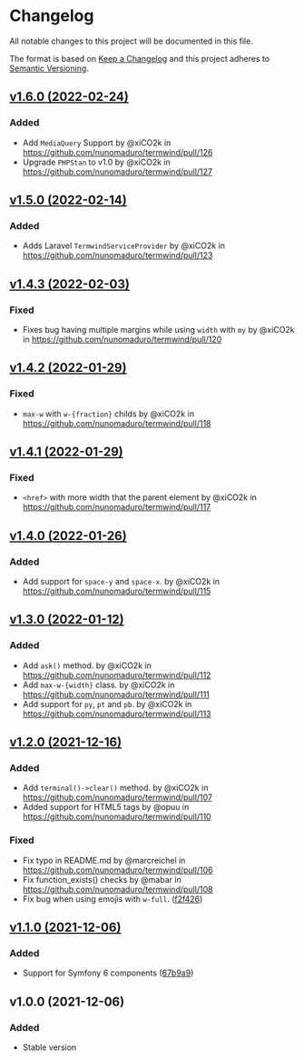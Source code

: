 # Changelog
All notable changes to this project will be documented in this file.

The format is based on [Keep a Changelog](http://keepachangelog.com/)
and this project adheres to [Semantic Versioning](http://semver.org/).

## [v1.6.0 (2022-02-24)](https://github.com/nunomaduro/termwind/compare/v1.5.0...v1.6.0)
### Added
- Add `MediaQuery` Support by @xiCO2k in https://github.com/nunomaduro/termwind/pull/126
- Upgrade `PHPStan` to v1.0 by @xiCO2k in https://github.com/nunomaduro/termwind/pull/127

## [v1.5.0 (2022-02-14)](https://github.com/nunomaduro/termwind/compare/v1.4.3...v1.5.0)
### Added
- Adds Laravel `TermwindServiceProvider` by @xiCO2k in https://github.com/nunomaduro/termwind/pull/123

## [v1.4.3 (2022-02-03)](https://github.com/nunomaduro/termwind/compare/v1.4.2...v1.4.3)
### Fixed
- Fixes bug having multiple margins while using `width` with `my` by @xiCO2k in https://github.com/nunomaduro/termwind/pull/120

## [v1.4.2 (2022-01-29)](https://github.com/nunomaduro/termwind/compare/v1.4.1...v1.4.2)
### Fixed
- `max-w` with `w-{fraction}` childs by @xiCO2k in https://github.com/nunomaduro/termwind/pull/118

## [v1.4.1 (2022-01-29)](https://github.com/nunomaduro/termwind/compare/v1.4.0...v1.4.1)
### Fixed
- `<href>` with more width that the parent element by @xiCO2k in https://github.com/nunomaduro/termwind/pull/117

## [v1.4.0 (2022-01-26)](https://github.com/nunomaduro/termwind/compare/v1.3.0...v1.4.0)
### Added
- Add support for `space-y` and `space-x`. by @xiCO2k in https://github.com/nunomaduro/termwind/pull/115

## [v1.3.0 (2022-01-12)](https://github.com/nunomaduro/termwind/compare/v1.2.0...v1.3.0)
### Added
- Add `ask()` method. by @xiCO2k in https://github.com/nunomaduro/termwind/pull/112
- Add `max-w-{width}` class. by @xiCO2k in https://github.com/nunomaduro/termwind/pull/111
- Add support for `py`, `pt` and `pb`. by @xiCO2k in https://github.com/nunomaduro/termwind/pull/113

## [v1.2.0 (2021-12-16)](https://github.com/nunomaduro/termwind/compare/v1.1.0...v1.2.0)
### Added
- Add `terminal()->clear()` method. by @xiCO2k in https://github.com/nunomaduro/termwind/pull/107
- Added support for HTML5 tags by @opuu in https://github.com/nunomaduro/termwind/pull/110

### Fixed
- Fix typo in README.md by @marcreichel in https://github.com/nunomaduro/termwind/pull/106
- Fix function_exists() checks by @mabar in https://github.com/nunomaduro/termwind/pull/108
- Fix bug when using emojis with `w-full`. ([f2f426](https://github.com/nunomaduro/termwind/commit/f2f4261f9e2af1181a2816748fac7a6015316f8a))

## [v1.1.0 (2021-12-06)](https://github.com/nunomaduro/termwind/compare/v1.0.0...v1.1.0)
### Added
- Support for Symfony 6 components ([67b9a9](https://github.com/nunomaduro/termwind/commit/67b9a9bab640dde70220d5b415378fe8be311a79))

## v1.0.0 (2021-12-06)

### Added
- Stable version
